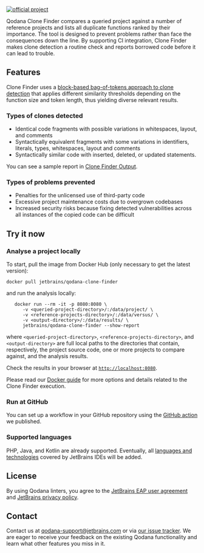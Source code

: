 [//]: # (title: About Qodana Clone Finder)

[![official project](https://jb.gg/badges/official-flat-square.svg)](https://confluence.jetbrains.com/display/ALL/JetBrains+on+GitHub)

Qodana Clone Finder compares a queried project against a number of reference projects and lists all duplicate functions ranked by their importance. The tool is designed to prevent problems rather than face the consequences down the line. By supporting CI integration, Clone Finder makes clone detection a routine check and reports borrowed code before it can lead to trouble.

## Features

Clone Finder uses a [block-based bag-of-tokens approach to clone detection](https://arxiv.org/pdf/2002.05204.pdf) that applies different similarity thresholds depending on the function size and token length, thus yielding diverse relevant results.

### Types of clones detected
* Identical code fragments with possible variations in whitespaces, layout, and comments
* Syntactically equivalent fragments with some variations in identifiers, literals, types, whitespaces, layout and comments
* Syntactically similar code with inserted, deleted, or updated statements.

You can see a sample report in [Clone Finder Output](clone-finder-output.md).

### Types of problems prevented

* Penalties for the unlicensed use of third-party code
* Excessive project maintenance costs due to overgrown codebases
* Increased security risks because fixing detected vulnerabilities across all instances of the copied code can be difficult

## Try it now

### Analyse a project locally

To start, pull the image from Docker Hub (only necessary to get the latest version):

```shell
docker pull jetbrains/qodana-clone-finder
```

and run the analysis locally:

```shell
   docker run --rm -it -p 8080:8080 \
      -v <queried-project-directory>/:/data/project/ \
      -v <reference-projects-directory>/:/data/versus/ \ 
      -v <output-directory>/:/data/results/ \
      jetbrains/qodana-clone-finder --show-report
   ```

where `<queried-project-directory>`, `<reference-projects-directory>`,  and `<output-directory>` are full local paths to the directories that contain, respectively, the project source code, one or more projects to compare against, and the analysis results.

Check the results in your browser at [`http://localhost:8080`](http://localhost:8080).

Please read our [Docker guide](clone-finder-docker-readme.md) for more options and details related to the Clone Finder execution.

### Run at GitHub

You can set up a workflow in your GitHub repository using the [GitHub action](clone-finder-github-action.md) we published.

### Supported languages
PHP, Java, and Kotlin are already supported. Eventually, all [languages and technologies](supported-technologies.md) covered by JetBrains IDEs will be added.

## License

By using Qodana linters, you agree to the [JetBrains EAP user agreement](https://www.jetbrains.com/legal/agreements/user_eap.html) and [JetBrains privacy policy](https://www.jetbrains.com/company/privacy.html).

## Contact

Contact us at [qodana-support@jetbrains.com](mailto:qodana-support@jetbrains.com) or via [our issue tracker](https://youtrack.jetbrains.com/newIssue?project=QD). We are eager to receive your feedback on the existing Qodana functionality and learn what other features you miss in it.

